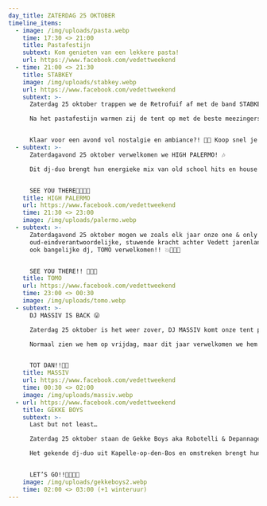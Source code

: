 ```yaml
---
day_title: ZATERDAG 25 OKTOBER
timeline_items:
  - image: /img/uploads/pasta.webp
    time: 17:30 <> 21:00
    title: Pastafestijn
    subtext: Kom genieten van een lekkere pasta!
    url: https://www.facebook.com/vedettweekend
  - time: 21:00 <> 21:30
    title: STABKEY
    image: /img/uploads/stabkey.webp
    url: https://www.facebook.com/vedettweekend
    subtext: >-
      Zaterdag 25 oktober trappen we de Retrofuif af met de band STABKEY! 🎸🎤😛

      Na het pastafestijn warmen zij de tent op met de beste meezingers en dansklassiekers, sfeer dus gegarandeerd!!! 💃🕺


      Klaar voor een avond vol nostalgie en ambiance?! 🐧🥂 Koop snel je tickets & tot dan!!😎💥🤗
  - subtext: >-
      Zaterdagavond 25 oktober verwelkomen we HIGH PALERMO! 🎶

      Dit dj-duo brengt hun energieke mix van old school hits en house vibes rechtstreeks naar onze tent. 💥‼️🍻 


      SEE YOU THERE🤘🏻💃🐧
    title: HIGH PALERMO
    url: https://www.facebook.com/vedettweekend
    time: 21:30 <> 23:00
    image: /img/uploads/palermo.webp
  - subtext: >-
      Zaterdagavond 25 oktober mogen we zoals elk jaar onze one & only
      oud-eindverantwoordelijke, stuwende kracht achter Vedett jarenlang maar
      ook bangelijke dj, TOMO verwelkomen!! 💥🤘🏻🐧


      SEE YOU THERE!! 🚀🍻😎
    title: TOMO
    url: https://www.facebook.com/vedettweekend
    time: 23:00 <> 00:30
    image: /img/uploads/tomo.webp
  - subtext: >-
      DJ MASSIV IS BACK 😛

      Zaterdag 25 oktober is het weer zover, DJ MASSIV komt onze tent plat spelen! 🔥🎧

      Normaal zien we hem op vrijdag, maar dit jaar verwelkomen we hem zaterdagavond! 💥😎


      TOT DAN!!🐧🍻
    title: MASSIV
    url: https://www.facebook.com/vedettweekend
    time: 00:30 <> 02:00
    image: /img/uploads/massiv.webp
  - url: https://www.facebook.com/vedettweekend
    title: GEKKE BOYS
    subtext: >-
      Last but not least…

      Zaterdag 25 oktober staan de Gekke Boys aka Robotelli & Depannage 2000 achter de decks! 🔥🎧

      Het gekende dj-duo uit Kapelle-op-den-Bos en omstreken brengt hun typische mix van ambiance, meezingers en dikke beats mee naar de Retrofuif! 💥


      LET’S GO!!🐧🤘🏻💃
    image: /img/uploads/gekkeboys2.webp
    time: 02:00 <> 03:00 (+1 winteruur)
---
```

